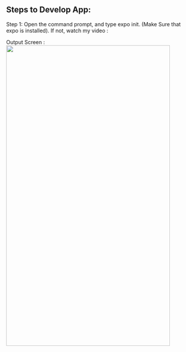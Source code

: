 ## Steps to Develop App:

Step 1: Open the command prompt, and type expo init. (Make Sure that expo is installed).
If not, watch my video : 



Output Screen :
<br>
<img src ="https://user-images.githubusercontent.com/59869563/89536214-30088900-d815-11ea-8891-29933be8bfc7.png" 
width="439px" height="806px">

